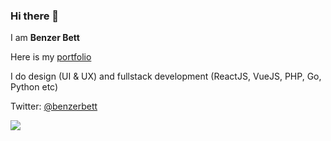 ### Hi there 👋
I am **Benzer Bett**

Here is my [portfolio](https://benzerbett.github.io)

I do design (UI & UX) and fullstack development (ReactJS, VueJS, PHP, Go, Python etc)

Twitter: [@benzerbett](https://twitter.com/benzerbett)

![](https://github-readme-stats.vercel.app/api?username=benzerbett&show_icons=true&theme=dracula)

<!--
**benzerbett/benzerbett** is a ✨ _special_ ✨ repository because its `README.md` (this file) appears on your GitHub profile.

Here are some ideas to get you started:

- 🔭 I’m currently working on ...
- 🌱 I’m currently learning ...
- 👯 I’m looking to collaborate on ...
- 🤔 I’m looking for help with ...
- 💬 Ask me about ...
- 📫 How to reach me: ...
- 😄 Pronouns: ...
- ⚡ Fun fact: ...
-->
